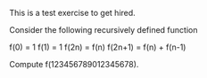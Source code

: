 This is a test exercise to get hired.

Consider the following recursively defined function

f(0) = 1
f(1) = 1
f(2n) = f(n)
f(2n+1) = f(n) + f(n-1)

Compute f(123456789012345678).
